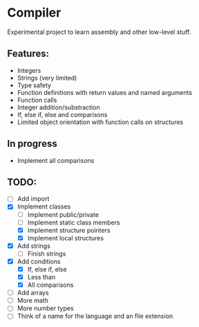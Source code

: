 # Compiler
Experimental project to learn assembly and other low-level stuff.

## Features:
- Integers
- Strings (very limited)
- Type safety
- Function definitions with return values and named arguments
- Function calls
- Integer addition/substraction
- If, else if, else and comparisons
- Limited object orientation with function calls on structures
## In progress
- Implement all comparisons
## TODO:
- [ ] Add import
- [x] Implement classes
    - [ ] Implement public/private
    - [ ] Implement static class members
    - [x] Implement structure pointers
    - [x] Implement local structures
- [x] Add strings
    - [ ] Finish strings
- [x] Add conditions
    - [x] If, else if, else
    - [x] Less than
    - [x] All comparisons
- [ ] Add arrays
- [ ] More math
- [ ] More number types
- [ ] Think of a name for the language and an file extension
